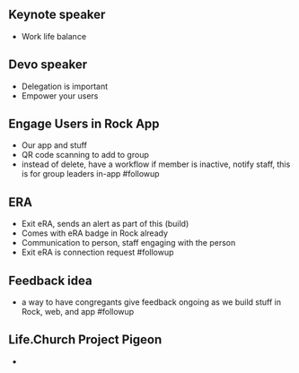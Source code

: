 ## Keynote speaker
- Work life balance
## Devo speaker
- Delegation is important
- Empower your users
## Engage Users in Rock App
- Our app and stuff
- QR code scanning to add to group
- instead of delete, have a workflow if member is inactive, notify staff, this is for group leaders in-app
#followup 
## ERA
- Exit eRA, sends an alert as part of this (build)
- Comes with eRA badge in Rock already
- Communication to person, staff engaging with the person
- Exit eRA is connection request
#followup 
## Feedback idea
- a way to have congregants give feedback ongoing as we build stuff in Rock, web, and app
#followup 
## Life.Church Project Pigeon
- 